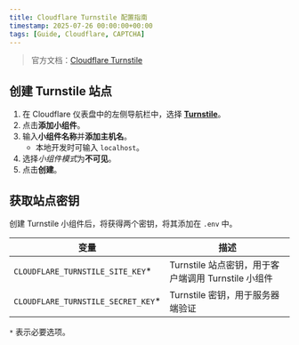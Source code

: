 ```yaml
---
title: Cloudflare Turnstile 配置指南
timestamp: 2025-07-26 00:00:00+00:00
tags: [Guide, Cloudflare, CAPTCHA]
---
```


> 官方文档：[Cloudflare Turnstile](https://developers.cloudflare.com/turnstile/get-started/)

## 创建 Turnstile 站点

1. 在 Cloudflare 仪表盘中的左侧导航栏中，选择 [**Turnstile**](https://dash.cloudflare.com/?to=/:account/turnstile)。
2. 点击**添加小组件**。
3. 输入**小组件名称**并**添加主机名**。
   - 本地开发时可输入 `localhost`。
4. 选择*小组件模式*为**不可见**。
5. 点击**创建**。

## 获取站点密钥

创建 Turnstile 小组件后，将获得两个密钥，将其添加在 `.env` 中。

| 变量 | 描述 |
| - | - |
| `CLOUDFLARE_TURNSTILE_SITE_KEY`* | Turnstile 站点密钥，用于客户端调用 Turnstile 小组件 |
| `CLOUDFLARE_TURNSTILE_SECRET_KEY`* | Turnstile 密钥，用于服务器端验证 |

`*` 表示必要选项。
